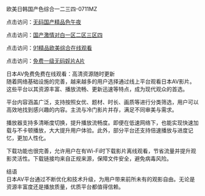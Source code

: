 欧美日韩国产色综合一二三四-0711MZ

点击访问：<a href="https://heiliaozj3tjd.pages.dev">无码国产精品色午夜</a>

点击访问：<a href="https://heiliaoxqkkct.pages.dev">国产激情对白一区二区三区四</a>

点击访问：<a href="https://heiliaowt0d7p.pages.dev">91精品欧美综合在线观看</a>

点击访问：<a href="https://heiliaowzu4ur.pages.dev">免费一级无码婬片A片</a>

日本AV免费免费在线观看：高清资源随时更新  
随着网络基础设施的完善，越来越多的用户选择通过线上平台观看日本AV影片。这些平台以其资源丰富、播放流畅、更新迅速等特点，成为现代观众的首选。

平台内容涵盖广泛，支持按照女优、题材、时长、画质等进行分类筛选，用户可以高效地找到感兴趣的内容。主流与冷门影片并存，满足不同审美与需求。

播放器支持多清晰度切换，提升播放流畅度。即便在低速网络下，也能实现快速加载与不卡顿播放，大大提升用户体验。此外，部分平台还支持倍速播放与进度记忆，更加人性化。

下载功能也很完善，允许用户在有Wi-Fi时下载影片离线观看，节省流量并提升观影灵活性。下载链接均来自正规来源，保障文件安全，避免病毒风险。

结语  
日本AV平台通过不断优化和技术升级，为用户带来前所未有的观影自由。无论是资源丰富度还是播放质量，优质平台都值得信赖。

<span style="display:none;">[Canonical link]( )</span>
